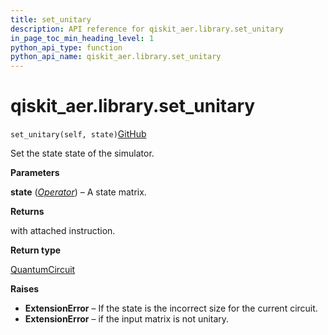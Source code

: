 ```yaml
---
title: set_unitary
description: API reference for qiskit_aer.library.set_unitary
in_page_toc_min_heading_level: 1
python_api_type: function
python_api_name: qiskit_aer.library.set_unitary
---
```


# qiskit\_aer.library.set\_unitary

<span id="qiskit_aer.library.set_unitary" />

`set_unitary(self, state)`[GitHub](https://github.com/qiskit/qiskit/tree/stable/0.40/qiskit_aer/library/set_instructions/set_unitary.py "view source code")

Set the state state of the simulator.

**Parameters**

**state** ([*Operator*](qiskit.quantum_info.Operator "qiskit.quantum_info.Operator")) – A state matrix.

**Returns**

with attached instruction.

**Return type**

[QuantumCircuit](qiskit.circuit.QuantumCircuit "qiskit.circuit.QuantumCircuit")

**Raises**

*   **ExtensionError** – If the state is the incorrect size for the current circuit.
*   **ExtensionError** – if the input matrix is not unitary.

